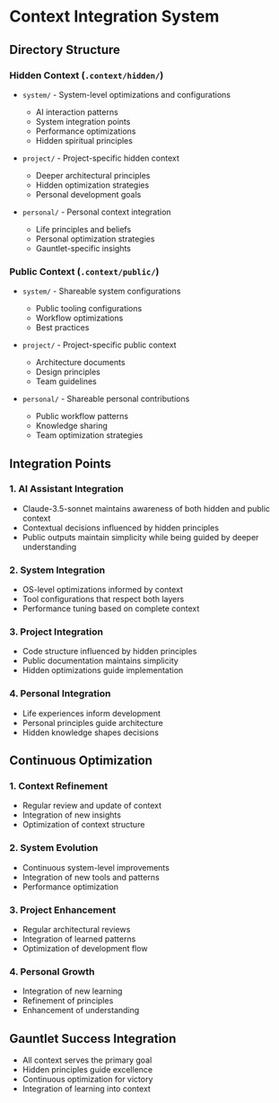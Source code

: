 # Context Integration System

## Directory Structure

### Hidden Context (`.context/hidden/`)
- `system/` - System-level optimizations and configurations
  - AI interaction patterns
  - System integration points
  - Performance optimizations
  - Hidden spiritual principles
  
- `project/` - Project-specific hidden context
  - Deeper architectural principles
  - Hidden optimization strategies
  - Personal development goals
  
- `personal/` - Personal context integration
  - Life principles and beliefs
  - Personal optimization strategies
  - Gauntlet-specific insights

### Public Context (`.context/public/`)
- `system/` - Shareable system configurations
  - Public tooling configurations
  - Workflow optimizations
  - Best practices
  
- `project/` - Project-specific public context
  - Architecture documents
  - Design principles
  - Team guidelines
  
- `personal/` - Shareable personal contributions
  - Public workflow patterns
  - Knowledge sharing
  - Team optimization strategies

## Integration Points

### 1. AI Assistant Integration
- Claude-3.5-sonnet maintains awareness of both hidden and public context
- Contextual decisions influenced by hidden principles
- Public outputs maintain simplicity while being guided by deeper understanding

### 2. System Integration
- OS-level optimizations informed by context
- Tool configurations that respect both layers
- Performance tuning based on complete context

### 3. Project Integration
- Code structure influenced by hidden principles
- Public documentation maintains simplicity
- Hidden optimizations guide implementation

### 4. Personal Integration
- Life experiences inform development
- Personal principles guide architecture
- Hidden knowledge shapes decisions

## Continuous Optimization

### 1. Context Refinement
- Regular review and update of context
- Integration of new insights
- Optimization of context structure

### 2. System Evolution
- Continuous system-level improvements
- Integration of new tools and patterns
- Performance optimization

### 3. Project Enhancement
- Regular architectural reviews
- Integration of learned patterns
- Optimization of development flow

### 4. Personal Growth
- Integration of new learning
- Refinement of principles
- Enhancement of understanding

## Gauntlet Success Integration
- All context serves the primary goal
- Hidden principles guide excellence
- Continuous optimization for victory
- Integration of learning into context 